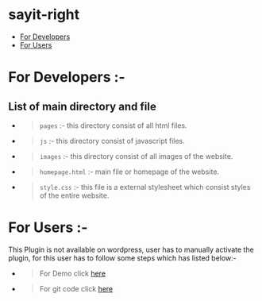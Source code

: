 # sayit-right


* [ For Developers ](#for-developers)
* [ For Users ](#for-users)

# For Developers :-

## List of main directory and file

  * >`pages` :- this directory consist of all html files.
  * >`js` :- this directory consist of javascript files.
  * >`images` :- this directory consist of all images of the website.
  * >`homepage.html` :- main file or homepage of the website.
  * >`style.css` :- this file is a external stylesheet which consist styles of the entire website.

# For Users :-
	
This Plugin is not available on wordpress, user has to manually activate the plugin, for this user has to follow some steps which has listed below:-

  * >For Demo click [here]( https://axm9538.uta.cloud/homepage.html )
  * >For git code click [here]( https://github.com/arth36/sayit-right )

